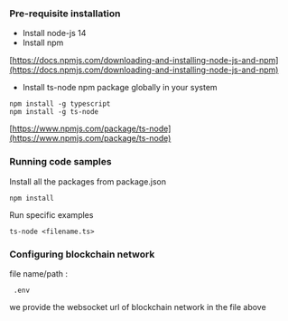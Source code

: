 ### Pre-requisite installation

- Install node-js 14
- Install npm

[https://docs.npmjs.com/downloading-and-installing-node-js-and-npm](https://docs.npmjs.com/downloading-and-installing-node-js-and-npm)

- Install ts-node npm package globally in your system

```
npm install -g typescript
npm install -g ts-node
```

[https://www.npmjs.com/package/ts-node](https://www.npmjs.com/package/ts-node)



### Running code samples

Install all the packages from package.json
```
npm install
```


Run specific examples
```
ts-node <filename.ts>
```


### Configuring blockchain network

file name/path :

```
 .env
```
we provide the websocket url of blockchain network in the file above
